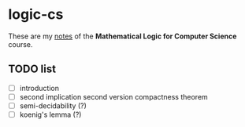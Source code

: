 # logic-cs

These are my [notes](<https://raw.githubusercontent.com/aflaag-notes/advanced-algs/main/src/Mathematical Logic for Computer Science.pdf>) of the **Mathematical Logic for Computer Science** course.

## TODO list

- [ ] introduction
- [ ] second implication second version compactness theorem
- [ ] semi-decidability (?)
- [ ] koenig's lemma (?)
